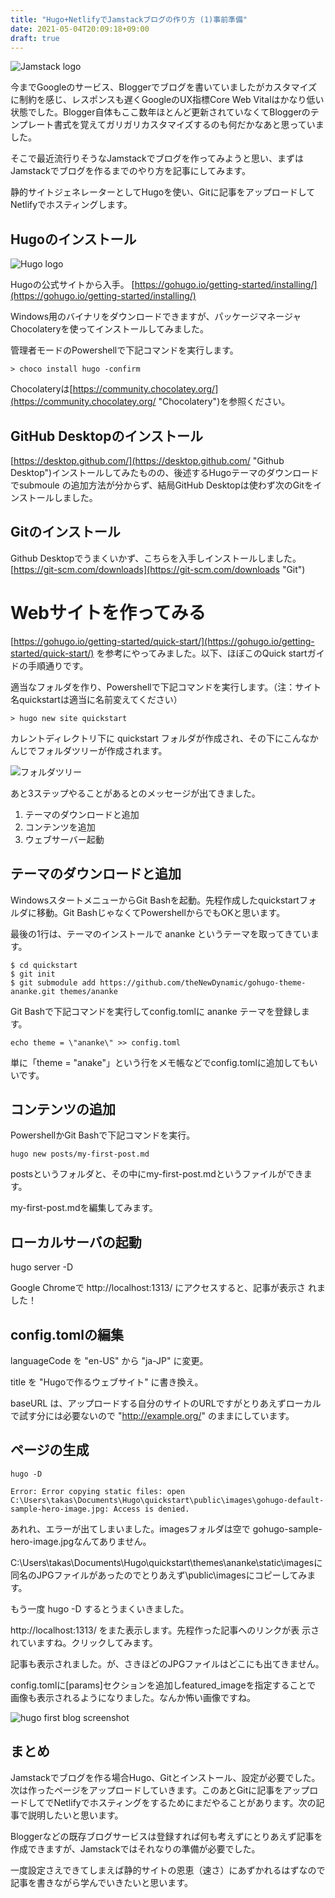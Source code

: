 ```yaml
---
title: "Hugo+NetlifyでJamstackブログの作り方 (1)事前準備"
date: 2021-05-04T20:09:18+09:00
draft: true
---
```


![Jamstack logo](/image/Jamstack_Logo_Original.svg)

今までGoogleのサービス、Bloggerでブログを書いていましたがカスタマイズに制約を感じ、レスポンスも遅くGoogleのUX指標Core Web Vitalはかなり低い状態でした。Blogger自体もここ数年ほとんど更新されていなくてBloggerのテンプレート書式を覚えてガリガリカスタマイズするのも何だかなあと思っていました。

そこで最近流行りそうなJamstackでブログを作ってみようと思い、まずはJamstackでブログを作るまでのやり方を記事にしてみます。

静的サイトジェネレーターとしてHugoを使い、Gitに記事をアップロードしてNetlifyでホスティングします。

## Hugoのインストール

![Hugo logo](/image/Logo_of_Hugo_the_static_website_generator.svg)

Hugoの公式サイトから入手。
[https://gohugo.io/getting-started/installing/](https://gohugo.io/getting-started/installing/)

Windows用のバイナリをダウンロードできますが、パッケージマネージャ
Chocolateryを使ってインストールしてみました。

管理者モードのPowershellで下記コマンドを実行します。

```
> choco install hugo -confirm
```

Chocolateryは[https://community.chocolatey.org/](https://community.chocolatey.org/ "Chocolatery")を参照ください。

## GitHub Desktopのインストール

[https://desktop.github.com/](https://desktop.github.com/ "Github
Desktop")インストールしてみたものの、後述するHugoテーマのダウンロード
でsubmoule の追加方法が分からず、結局GitHub Desktopは使わず次のGitをイ
ンストールしました。

## Gitのインストール

Github Desktopでうまくいかず、こちらを入手しインストールしました。
[https://git-scm.com/downloads](https://git-scm.com/downloads "Git")


# Webサイトを作ってみる

[https://gohugo.io/getting-started/quick-start/](https://gohugo.io/getting-started/quick-start/)
を参考にやってみました。以下、ほぼこのQuick startガイドの手順通りです。

適当なフォルダを作り、Powershellで下記コマンドを実行します。（注：サイト名quickstartは適当に名前変えてください）

```
> hugo new site quickstart
```

カレントディレクトリ下に quickstart フォルダが作成され、その下にこんなかんじでフォルダツリーが作成されます。

![フォルダツリー](/image/foldertree.webp)

あと3ステップやることがあるとのメッセージが出てきました。

1. テーマのダウンロードと追加
1. コンテンツを追加
1. ウェブサーバー起動

## テーマのダウンロードと追加

WindowsスタートメニューからGit Bashを起動。先程作成したquickstartフォ
ルダに移動。Git BashじゃなくてPowershellからでもOKと思います。

最後の1行は、テーマのインストールで ananke というテーマを取ってきています。

```
$ cd quickstart
$ git init
$ git submodule add https://github.com/theNewDynamic/gohugo-theme-ananke.git themes/ananke
```

Git Bashで下記コマンドを実行してconfig.tomlに ananke テーマを登録します。

```
echo theme = \"ananke\" >> config.toml
```

単に「theme = "anake"」という行をメモ帳などでconfig.tomlに追加してもい
いです。

## コンテンツの追加

PowershellかGit Bashで下記コマンドを実行。

```
hugo new posts/my-first-post.md
```

postsというフォルダと、その中にmy-first-post.mdというファイルができま
す。

my-first-post.mdを編集してみます。

## ローカルサーバの起動

hugo server -D

Google Chromeで http://localhost:1313/ にアクセスすると、記事が表示さ
れました！

## config.tomlの編集

languageCode を "en-US" から "ja-JP" に変更。

title を "Hugoで作るウェブサイト" に書き換え。

baseURL は、アップロードする自分のサイトのURLですがとりあえずローカル
で試す分には必要ないので "http://example.org/" のままにしています。

## ページの生成

```
hugo -D

Error: Error copying static files: open C:\Users\takas\Documents\Hugo\quickstart\public\images\gohugo-default-sample-hero-image.jpg: Access is denied.
```

あれれ、エラーが出てしまいました。imagesフォルダは空で
gohugo-sample-hero-image.jpgなんてありません。

C:\Users\takas\Documents\Hugo\quickstart\themes\ananke\static\imagesに
同名のJPGファイルがあったのでとりあえず\public\imagesにコピーしてみま
す。

もう一度 hugo -D するとうまくいきました。

http://localhost:1313/ をまた表示します。先程作った記事へのリンクが表
示されていますね。クリックしてみます。

記事も表示されました。が、さきほどのJPGファイルはどこにも出てきません。

config.tomlに[params]セクションを追加しfeatured_imageを指定することで
画像も表示されるようになりました。なんか怖い画像ですね。

![hugo first blog screenshot](/image/hugo_first_blog_screenshot.webp)

## まとめ

Jamstackでブログを作る場合Hugo、Gitとインストール、設定が必要でした。次は作ったページをアップロードしていきます。このあとGitに記事をアップロードしてでNetlifyでホスティングをするためにまだやることがあります。次の記事で説明したいと思います。

Bloggerなどの既存ブログサービスは登録すれば何も考えずにとりあえず記事を作成できますが、Jamstackではそれなりの準備が必要でした。

一度設定さえできてしまえば静的サイトの恩恵（速さ）にあずかれるはずなので記事を書きながら学んでいきたいと思います。
